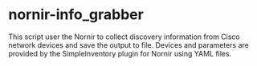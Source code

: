 # nornir-info_grabber

This script user the Nornir to collect discovery information from Cisco
network devices and save the output to file. Devices and parameters are 
provided by the SimpleInventory plugin for Nornir using YAML files.